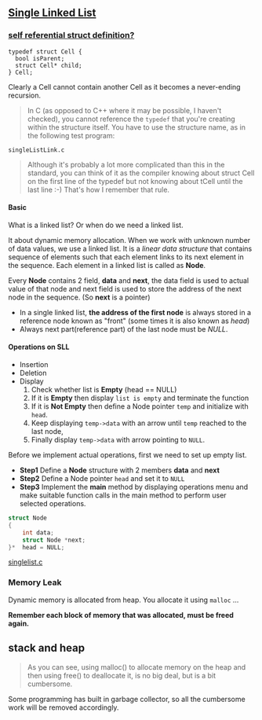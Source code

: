 ## [Single Linked List](http://btechsmartclass.com/DS/U1_T10.html)

### [self referential struct definition?](https://stackoverflow.com/a/588631)

```
typedef struct Cell {
  bool isParent;
  struct Cell* child;
} Cell;
```
Clearly a Cell cannot contain another Cell as it becomes a never-ending recursion.

> In C (as opposed to C++ where it may be possible, I haven't checked), you cannot reference the `typedef` that you're creating within the structure itself. You have to use the structure name, as in the following test program:

`singleListLink.c`


> Although it's probably a lot more complicated than this in the standard, you can think of it as the compiler knowing about struct Cell on the first line of the typedef but not knowing about tCell until the last line :-) That's how I remember that rule.


#### Basic

What is a linked list? Or when do we need a linked list.

It about dynamic memory allocation. When we work with unknown number of data values, we use a linked list. It is a *linear data structure* that contains sequence of elements such that each element links to its next element in the sequence. Each element in a linked list is called as **Node**.

Every **Node** contains 2 field, **data** and **next**, the data field is used to actual value of that node and next field is used to store the address of the next node in the sequence. (So **next** is a pointer)

* In a single linked list, **the address of the first node** is always stored
in a reference node known as "front" (some times it is also known as *head*)
* Always next part(reference part) of the last node must be *NULL*.

#### Operations on SLL

* Insertion
* Deletion
* Display
     1. Check whether list is **Empty** (head == NULL)
     2. If it is **Empty** then display `list is empty` and terminate the function
     3. If it is **Not Empty** then define a Node pointer `temp` and initialize with `head`.
     4. Keep displaying `temp->data` with an arrow until `temp` reached to the last node,
     5. Finally display `temp->data` with arrow pointing to `NULL`.

Before we implement actual operations, first we need to set up empty list.
* **Step1** Define a **Node** structure with 2 members **data** and **next**
* **Step2** Define a Node pointer `head` and set it to `NULL`
* **Step3** Implement the **main** method by displaying operations menu
and make suitable function calls in the main method to perform user selected
operations.
```C
struct Node
{
    int data;
    struct Node *next;
}*  head = NULL;
```

[singlelist.c](https://stackoverflow.com/a/588729/7583919)


### Memory Leak
Dynamic memory is allocated from heap. You allocate it using `malloc` ...

**Remember each block of memory that was allocated, must be freed again.**

## stack and heap
>As you can see, using malloc() to allocate memory on the heap and then using free() to deallocate it, is no big deal, but is a bit cumbersome.

Some programming has built in garbage collector, so all the cumbersome work will be removed accordingly.
